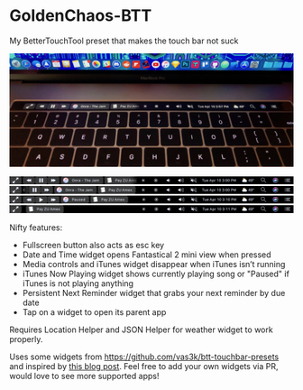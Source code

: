 # GoldenChaos-BTT
My BetterTouchTool preset that makes the touch bar not suck

![Photo](https://github.com/GoldenChaos/GoldenChaos-BTT/blob/master/Cool%20Photo.jpg?raw=true)

![Screenshot 1](https://github.com/GoldenChaos/GoldenChaos-BTT/blob/master/Screenshot%201.png?raw=true)
![Screenshot 2](https://github.com/GoldenChaos/GoldenChaos-BTT/blob/master/Screenshot%202.png?raw=true)
![Screenshot 3](https://github.com/GoldenChaos/GoldenChaos-BTT/blob/master/Screenshot%203.png?raw=true)
![Screenshot 4](https://github.com/GoldenChaos/GoldenChaos-BTT/blob/master/Screenshot%204.png?raw=true)

Nifty features:

- Fullscreen button also acts as esc key
- Date and Time widget opens Fantastical 2 mini view when pressed
- Media controls and iTunes widget disappear when iTunes isn’t running
- iTunes Now Playing widget shows currently playing song or "Paused" if iTunes is not playing anything
- Persistent Next Reminder widget that grabs your next reminder by due date
- Tap on a widget to open its parent app

Requires Location Helper and JSON Helper for weather widget to work properly.

Uses some widgets from https://github.com/vas3k/btt-touchbar-presets and inspired by [this blog post](http://vas3k.com/blog/touchbar/). Feel free to add your own widgets via PR, would love to see more supported apps!
